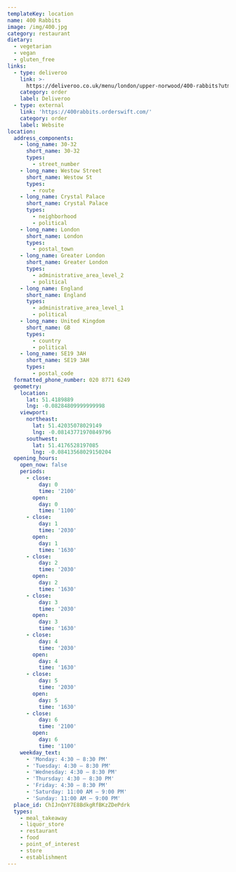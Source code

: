 ```yaml
---
templateKey: location
name: 400 Rabbits
image: /img/400.jpg
category: restaurant
dietary:
  - vegetarian
  - vegan
  - gluten_free
links:
  - type: deliveroo
    link: >-
      https://deliveroo.co.uk/menu/london/upper-norwood/400-rabbits?utm_medium=affiliate&utm_source=google_maps_link
    category: order
    label: Deliveroo
  - type: external
    link: 'https://400rabbits.orderswift.com/'
    category: order
    label: Website
location:
  address_components:
    - long_name: 30-32
      short_name: 30-32
      types:
        - street_number
    - long_name: Westow Street
      short_name: Westow St
      types:
        - route
    - long_name: Crystal Palace
      short_name: Crystal Palace
      types:
        - neighborhood
        - political
    - long_name: London
      short_name: London
      types:
        - postal_town
    - long_name: Greater London
      short_name: Greater London
      types:
        - administrative_area_level_2
        - political
    - long_name: England
      short_name: England
      types:
        - administrative_area_level_1
        - political
    - long_name: United Kingdom
      short_name: GB
      types:
        - country
        - political
    - long_name: SE19 3AH
      short_name: SE19 3AH
      types:
        - postal_code
  formatted_phone_number: 020 8771 6249
  geometry:
    location:
      lat: 51.4189889
      lng: -0.08284809999999998
    viewport:
      northeast:
        lat: 51.42035078029149
        lng: -0.08143771970849796
      southwest:
        lat: 51.4176528197085
        lng: -0.08413568029150204
  opening_hours:
    open_now: false
    periods:
      - close:
          day: 0
          time: '2100'
        open:
          day: 0
          time: '1100'
      - close:
          day: 1
          time: '2030'
        open:
          day: 1
          time: '1630'
      - close:
          day: 2
          time: '2030'
        open:
          day: 2
          time: '1630'
      - close:
          day: 3
          time: '2030'
        open:
          day: 3
          time: '1630'
      - close:
          day: 4
          time: '2030'
        open:
          day: 4
          time: '1630'
      - close:
          day: 5
          time: '2030'
        open:
          day: 5
          time: '1630'
      - close:
          day: 6
          time: '2100'
        open:
          day: 6
          time: '1100'
    weekday_text:
      - 'Monday: 4:30 – 8:30 PM'
      - 'Tuesday: 4:30 – 8:30 PM'
      - 'Wednesday: 4:30 – 8:30 PM'
      - 'Thursday: 4:30 – 8:30 PM'
      - 'Friday: 4:30 – 8:30 PM'
      - 'Saturday: 11:00 AM – 9:00 PM'
      - 'Sunday: 11:00 AM – 9:00 PM'
  place_id: ChIJnQnY7E8BdkgRfBKzZDePdrk
  types:
    - meal_takeaway
    - liquor_store
    - restaurant
    - food
    - point_of_interest
    - store
    - establishment
---
```

